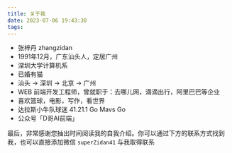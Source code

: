 ```yaml
---
title: 关于我
date: 2023-07-06 19:43:30
tags: 
---
```


- 张梓丹 zhangzidan
- 1991年12月，广东汕头人，定居广州
- 深圳大学计算机系
- 已婚有猫
- 汕头 -> 深圳 -> 北京 -> 广州
- WEB 前端开发工程师，曾就职于：去哪儿网，滴滴出行，阿里巴巴等企业
- 喜欢篮球，电影，写作，看世界
- 达拉斯小牛队球迷 41.21.1 Go Mavs Go
- 公众号「D哥AI前端」



最后，非常感谢您抽出时间阅读我的自我介绍。你可以通过下方的联系方式找到我，也可以直接添加微信 `superZidan41` 与我取得联系